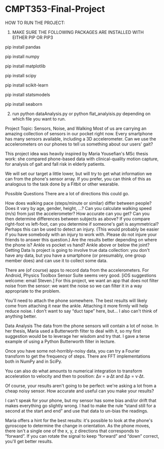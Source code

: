 # CMPT353-Final-Project
HOW TO RUN THE PROJECT:
1) MAKE SURE THE FOLLOWING PACKAGES ARE INSTALLED WITH EITHER PIP OR PIP3

pip install pandas

pip install numpy

pip install matplotlib

pip install scipy

pip install scikit-learn

pip install statsmodels

pip install seaborn

2) run python dataAnalysis.py or python flat_analyisis.py depending on which file you want to run.
   
Project Topic: Sensors, Noise, and Walking
Most of us are carrying an amazing collection of sensors in our pocket right now. Every smartphone has many sensors available, including a 3D accelerometer. Can we use the accelerometers on our phones to tell us something about our users' gait?

This project idea was heavily inspired by Maria Yousefian's MSc thesis work: she compared phone-based data with clinical-quality motion capture, for analysis of gait and fall risk in elderly patients.

We will set our target a little lower, but will try to get what information we can from the phone's sensor array. If you prefer, you can think of this as analogous to the task done by a Fitbit or other wearable.

Possible Questions
There are a lot of directions this could go.

How does walking pace (steps/minute or similar) differ between people? Does it vary by age, gender, height, …?
Can you calculate walking speed (m/s) from just the accelerometer? How accurate can you get? Can you then determine differences between subjects as above?
If you compare right-foot vs left-foot, can you determine if someone's gait is asymmetrical? Perhaps this can be used to detect an injury. (This would probably be easier if you have somebody with an injury to work with. Please do not injure your friends to answer this question.)
Are the results better depending on where the phone is? Ankle vs pocket vs hand? Ankle above or below the joint?
Getting Data
Is project is going to involve true data collection: you don't have any data, but you have a smartphone (or presumably, one group member does) and can use it to collect some data.

There are (of course) apps to record data from the accelerometers. For Android, Physics Toolbox Sensor Suite seems very good. [iOS suggestions welcome: email Steven.] For this project, we want an app that does not filter noise from the sensor: we want the noise so we can filter it in a way appropriate to the problem.

You'll need to attach the phone somewhere. The best results will likely come from attaching it near the ankle. Attaching it more firmly will help reduce noise. I don't want to say “duct tape” here, but… I also can't think of anything better.

Data Analysis
The data from the phone sensors will contain a lot of noise. In her thesis, Maria used a Butterworth filter to deal with it, so my first suggestion would be to leverage her wisdom and try that. I gave a terse example of using a Python Butterworth filter in lecture.

Once you have some not-horribly-noisy data, you can try a Fourier transform to get the frequency of steps. There are FFT implementations both in NumPy and in SciPy.

You can also do what amounts to numerical integration to transform acceleration to velocity and then to position: Δv = a⋅Δt and Δp = v⋅Δt.

Of course, your results aren't going to be perfect: we're asking a lot from a cheap noisy sensor. How accurate and useful can you make your results?

I can't speak for your phone, but my sensor has some bias and/or drift that makes everything go slightly wrong. I had to make the rule “stand still for a second at the start and end” and use that data to un-bias the readings.

Maria offers a hint for the best results: it's possible to look at the phone's gyroscope to determine the change in orientation. As the phone moves, there isn't a single one of the x, y, z directions that corresponds to “forward”. If you can rotate the signal to keep “forward” and “down” correct, you'll get better results.
